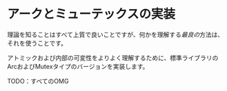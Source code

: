 # <!--Implementing Arc and Mutex--> アークとミューテックスの実装

<!--Knowing the theory is all fine and good, but the *best* way to understand something is to use it.-->
理論を知ることはすべて上質で良いことですが、何かを理解する*最良の*方法は、それを使うことです。
<!--To better understand atomics and interior mutability, we'll be implementing versions of the standard library's Arc and Mutex types.-->
アトミックおよび内部の可変性をよりよく理解するために、標準ライブラリのArcおよびMutexタイプのバージョンを実装します。

<!--TODO: ALL OF THIS OMG-->
TODO：すべてのOMG
